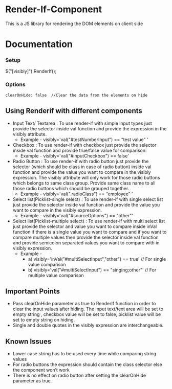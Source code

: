 # Render-If-Component
This is a JS library for rendering the DOM elements on client side
# Documentation
### Setup ###
$("[visibly]").RenderIf();
### Options ###
  `clearOnHide: false  //Clear the data from the elements on hide`
## Using Renderif with different components ##
* Input Text/ Textarea : To use render-if with simple input types just provide the selector inside val function and provide the expression in the visibly attribute.
  * Example - visibly='val("#testNumberInput") == “test value” '
* Checkbox : To use render-if with checkbox just provide the selector inside val function and provide true/false value for comparison.
  * Example -  visibly='val("#inputCheckbox") == false'
* Radio Button : To use render-if with radio button just provide the selector (which should be class in case of radio button) inside val function and provide the value you want to compare in the visibly expression. The visibly attribute will only work for those radio buttons which belongs to same class group. Provide same class name to all those radio buttons which should be grouped together.
  * Example - visibly='val(".radioClass") == “employee” ’
* Select list(Picklist-single select) : To use render-if with single select list just provide the selector inside val function and provide the value you want to compare in the visibly expression. 
  * Example - visibly='val("#sourceOptions") == "other"'
* Select list(Picklist-multiple select) : To use render-if with multi select list just provide the selector and value you want to compare inside inVal function if there is a single value you want to compare and if you want to compare multiple values then provide the selector inside val function and provide semicolon separated values you want to compare with in visibly expression.
  * Example - 
    * a) visibly='inVal("#multiSelectInput","other") == true' // For single  value comparison
    * b) visibly='val("#multiSelectInput") == "singing;other"' // For multiple value comparison
## Important Points ##
  * Pass clearOnHide parameter as true to RenderIf function in order to clear the input values after hiding. The input text/text area will     be set to empty string , checkbox value will be set to false, picklist value will be set to empty string on hiding. 
  * Single and double quotes in the visibly expression are interchangeable.
## Known Issues ##
  * Lower case string has to be used every time while comparing string values
  * For radio buttons the expression should contain the class selector else the component won’t work
  * There is no effect on radio button after setting the clearOnHide parameter as true.
